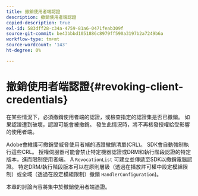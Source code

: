 ```yaml
---
title: 撤銷使用者端認證
description: 撤銷使用者端認證
copied-description: true
exl-id: 583dff28-c34a-4759-81a6-0471feab309f
source-git-commit: be43bbbd1051886c8979ff590a3197b2a7249b6a
workflow-type: tm+mt
source-wordcount: '143'
ht-degree: 0%

---
```


# 撤銷使用者端認證{#revoking-client-credentials}

在某些情況下，必須撤銷使用者端的認證，或檢查指定的認證集是否已撤銷。 如果認證遭到破壞，認證可能會被撤銷。 發生此情況時，將不再核發授權給受影響的使用者端。

Adobe會維護可撤銷受威脅使用者端的憑證撤銷清單(CRL)。 SDK會自動強制執行這些CRL。 授權伺服器可能會禁止特定機器認證或DRM和執行階段認證的特定版本，進而限制使用者端。 A `RevocationList` 可建立並傳遞至SDK以撤銷電腦認證。 特定DRM/執行階段版本可以在原則層級（透過在播放許可權中設定模組限制）或全域（透過在設定模組限制）撤銷 `HandlerConfiguration`)。

本章的討論內容將集中於撤銷使用者端憑證。
